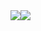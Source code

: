 <div class="flex">
  <a href="https://github.com/anuraghazra/github-readme-stats">
    <img src="https://github-readme-stats.vercel.app/api?username=YahiroRyo&count_private=true&show_icons=true" />
  </a>
  <a href="https://github.com/anuraghazra/github-readme-stats">
    <img src="https://github-readme-stats.vercel.app/api/top-langs/?username=YahiroRyo" />
  </a>
</div>
<div style="display: none;">
  <style>
    .flex { display: flex; }
  </style>
</div>
